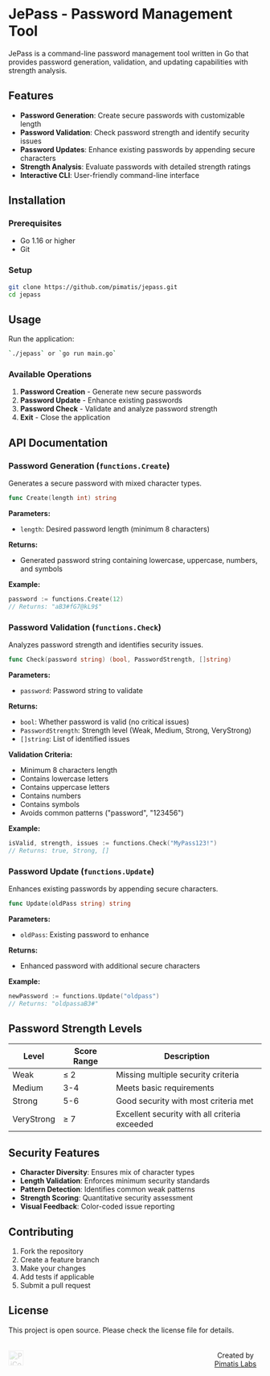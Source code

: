 # JePass - Password Management Tool

JePass is a command-line password management tool written in Go that provides password generation, validation, and updating capabilities with strength analysis.

## Features

- **Password Generation**: Create secure passwords with customizable length
- **Password Validation**: Check password strength and identify security issues
- **Password Updates**: Enhance existing passwords by appending secure characters
- **Strength Analysis**: Evaluate passwords with detailed strength ratings
- **Interactive CLI**: User-friendly command-line interface

## Installation

### Prerequisites
- Go 1.16 or higher
- Git

### Setup
```bash
git clone https://github.com/pimatis/jepass.git
cd jepass
```

## Usage

Run the application:
```bash
`./jepass` or `go run main.go`
```

### Available Operations

1. **Password Creation** - Generate new secure passwords
2. **Password Update** - Enhance existing passwords
3. **Password Check** - Validate and analyze password strength
4. **Exit** - Close the application

## API Documentation

### Password Generation (`functions.Create`)

Generates a secure password with mixed character types.

```go
func Create(length int) string
```

**Parameters:**
- `length`: Desired password length (minimum 8 characters)

**Returns:**
- Generated password string containing lowercase, uppercase, numbers, and symbols

**Example:**
```go
password := functions.Create(12)
// Returns: "aB3#fG7@kL9$"
```

### Password Validation (`functions.Check`)

Analyzes password strength and identifies security issues.

```go
func Check(password string) (bool, PasswordStrength, []string)
```

**Parameters:**
- `password`: Password string to validate

**Returns:**
- `bool`: Whether password is valid (no critical issues)
- `PasswordStrength`: Strength level (Weak, Medium, Strong, VeryStrong)
- `[]string`: List of identified issues

**Validation Criteria:**
- Minimum 8 characters length
- Contains lowercase letters
- Contains uppercase letters
- Contains numbers
- Contains symbols
- Avoids common patterns ("password", "123456")

**Example:**
```go
isValid, strength, issues := functions.Check("MyPass123!")
// Returns: true, Strong, []
```

### Password Update (`functions.Update`)

Enhances existing passwords by appending secure characters.

```go
func Update(oldPass string) string
```

**Parameters:**
- `oldPass`: Existing password to enhance

**Returns:**
- Enhanced password with additional secure characters

**Example:**
```go
newPassword := functions.Update("oldpass")
// Returns: "oldpassaB3#"
```

## Password Strength Levels

| Level | Score Range | Description |
|-------|-------------|-------------|
| Weak | ≤ 2 | Missing multiple security criteria |
| Medium | 3-4 | Meets basic requirements |
| Strong | 5-6 | Good security with most criteria met |
| VeryStrong | ≥ 7 | Excellent security with all criteria exceeded |

## Security Features

- **Character Diversity**: Ensures mix of character types
- **Length Validation**: Enforces minimum security standards
- **Pattern Detection**: Identifies common weak patterns
- **Strength Scoring**: Quantitative security assessment
- **Visual Feedback**: Color-coded issue reporting

## Contributing

1. Fork the repository
2. Create a feature branch
3. Make your changes
4. Add tests if applicable
5. Submit a pull request

## License

This project is open source. Please check the license file for details.

<div align="center" style="display: flex; align-items: center; justify-content: space-between;">
   <p style="margin-left: 25rem; margin-top: 1.2rem;">Created by <a href="https://github.com/pimatis">Pimatis Labs</a></p>
   <img src="https://www.upload.ee/image/17796243/logo.png" alt="PiContent Logo" width="30" style="opacity: 0.2; position: absolute;">
</div>
